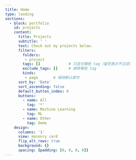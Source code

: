 ```yaml
---
title: Home
type: landing
sections:
  - block: portfolio
    id: projects
    content:
      title: Projects
      subtitle: ' '
      text: Check out my projects below.
      filters:
        folders: 
         - project
        tags: []             # 只显示哪些 tag（留空表示不过滤）
        exclude_tags: []     # 排除哪些 tag
        kinds: 
         - page       # 保持默认即可
      sort_by: 'Date'
      sort_ascending: false
      default_button_index: 0
      buttons:
        - name: All
          tag: '*'
        - name: Machine Learning
          tag: ML
        - name: Other
          tag: Demo
    design:
      columns: '1'
      view: masonry card
      flip_alt_rows: true
      background: {}
      spacing: {padding: [0, 0, 0, 0]}
---
```

